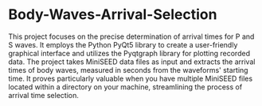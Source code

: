 # Body-Waves-Arrival-Selection
This project focuses on the precise determination of arrival times for P and S waves. It employs the Python PyQt5 library to create a user-friendly graphical interface and utilizes the Pyqtgraph library for plotting recorded data. The project takes MiniSEED data files as input and extracts the arrival times of body waves, measured in seconds from the waveforms' starting time. It proves particularly valuable when you have multiple MiniSEED files located within a directory on your machine, streamlining the process of arrival time selection.
